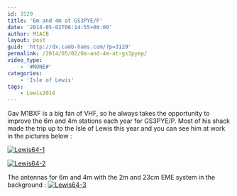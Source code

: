 ```yaml
---
id: 3129
title: '6m and 4m at GS3PYE/P'
date: '2014-05-02T06:14:55+00:00'
author: M1ACB
layout: post
guid: 'http://dx.camb-hams.com/?p=3129'
permalink: /2014/05/02/6m-and-4m-at-gs3pyep/
video_type:
    - '#NONE#'
categories:
    - 'Isle of Lewis'
tags:
    - Lewis2014
---
```


Gav M1BXF is a big fan of VHF, so he always takes the opportunity to improve the 6m and 4m stations each year for GS3PYE/P. Most of his shack made the trip up to the Isle of Lewis this year and you can see him at work in the pictures below :

[![Lewis64-1](http://dx.camb-hams.com/wp-content/uploads/2014/05/Lewis64-1-1024x682.jpg)](http://dx.camb-hams.com/wp-content/uploads/2014/05/Lewis64-1.jpg)

[![Lewis64-2](http://dx.camb-hams.com/wp-content/uploads/2014/05/Lewis64-2-1024x682.jpg)](http://dx.camb-hams.com/wp-content/uploads/2014/05/Lewis64-2.jpg)

The antennas for 6m and 4m with the 2m and 23cm EME system in the background : [![Lewis64-3](http://dx.camb-hams.com/wp-content/uploads/2014/05/Lewis64-3-682x1024.jpg)](http://dx.camb-hams.com/wp-content/uploads/2014/05/Lewis64-3.jpg)